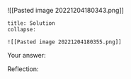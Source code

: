 
![[Pasted image 20221204180343.png]]

```ad-note
title: Solution
collapse:

![[Pasted image 20221204180355.png]]
```

Your answer:

Reflection:
